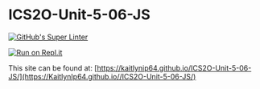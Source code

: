 # ICS2O-Unit-5-06-JS

[![GitHub's Super Linter](https://github.com/KaitlynIp64//ICS2O-Unit-5-06-JS/workflows/GitHub's%20Super%20Linter/badge.svg)](https://github.com/KaitlynIp64//ICS2O-Unit-5-06-JS/actions)

[![Run on Repl.it](https://repl.it/badge/github/KaitlynIp64/ICS2O-Unit-5-06-JS)](https://repl.it/github/KaitlynIp64/ICS2O-Unit-5-06-JS)

This site can be found at: [https://kaitlynip64.github.io/ICS2O-Unit-5-06-JS/](https://KaitlynIp64.github.io//ICS2O-Unit-5-06-JS/)
